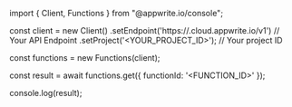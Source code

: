 import { Client, Functions } from "@appwrite.io/console";

const client = new Client()
    .setEndpoint('https://<REGION>.cloud.appwrite.io/v1') // Your API Endpoint
    .setProject('<YOUR_PROJECT_ID>'); // Your project ID

const functions = new Functions(client);

const result = await functions.get({
    functionId: '<FUNCTION_ID>'
});

console.log(result);
